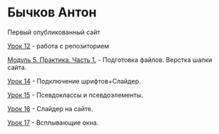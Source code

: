 

# Бычков Антон


Первый опубликованный сайт


[Урок 12](https://antonbychkovwp.github.io/github/) - работа с репозиторием


[Модуль 5. Практика. Часть 1.](https://antonbychkovwp.github.io/header/) - Подготовка файлов. Верстка шапки сайта.


[Урок 14](https://antonbychkovwp.github.io/lesson14/) - Подключение шрифтов+Слайдер.


[Урок 15](https://antonbychkovwp.github.io/lesson15/) - Псевдоклассы и псевдоэлементы.


[Урок 16](https://antonbychkovwp.github.io/lesson16/) - Слайдер на сайте.


[Урок 17](https://antonbychkovwp.github.io/lesson17/) - Всплывающие окна.
